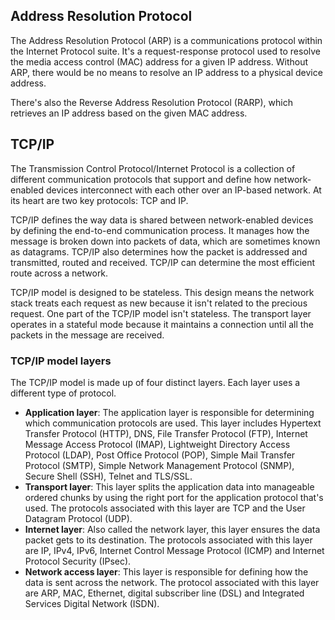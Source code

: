## Address Resolution Protocol
The Address Resolution Protocol (ARP) is a communications protocol within the Internet Protocol suite. It's a request-response protocol used to resolve the media access control (MAC) address for a given IP address. Without ARP, there would be no means to resolve an IP address to a physical device address.

There's also the Reverse Address Resolution Protocol (RARP), which retrieves an IP address based on the given MAC address.

## TCP/IP
The Transmission Control Protocol/Internet Protocol is a collection of different communication protocols that support and define how network-enabled devices interconnect with each other over an IP-based network. At its heart are two key protocols: TCP and IP.

TCP/IP defines the way data is shared between network-enabled devices by defining the end-to-end communication process. It manages how the message is broken down into packets of data, which are sometimes known as datagrams. TCP/IP also determines how the packet is addressed and transmitted, routed and received. TCP/IP can determine the most efficient route across a network.

TCP/IP model is designed to be stateless. This design means the network stack treats each request as new because it isn't related to the precious request. One part of the TCP/IP model isn't stateless. The transport layer operates in a stateful mode because it maintains a connection until all the packets in the message are received.

### TCP/IP model layers
The TCP/IP model is made up of four distinct layers. Each layer uses a different type of protocol.

-  **Application layer**: The application layer is responsible for determining which communication protocols are used. This layer includes Hypertext Transfer Protocol (HTTP), DNS, File Transfer Protocol (FTP), Internet Message Access Protocol (IMAP), Lightweight Directory Access Protocol (LDAP), Post Office Protocol (POP), Simple Mail Transfer Protocol (SMTP), Simple Network Management Protocol (SNMP), Secure Shell (SSH), Telnet and TLS/SSL.
-  **Transport layer**: This layer splits the application data into manageable ordered chunks by using the right port for the application protocol that's used. The protocols associated with this layer are TCP and the User Datagram Protocol (UDP).
-  **Internet layer**: Also called the network layer, this layer ensures the data packet gets to its destination. The protocols associated with this layer are IP, IPv4, IPv6, Internet Control Message Protocol (ICMP) and Internet Protocol Security (IPsec).
-  **Network access layer**: This layer is responsible for defining how the data is sent across the network. The protocol associated with this layer are ARP, MAC, Ethernet, digital subscriber line (DSL) and Integrated Services Digital Network (ISDN).













